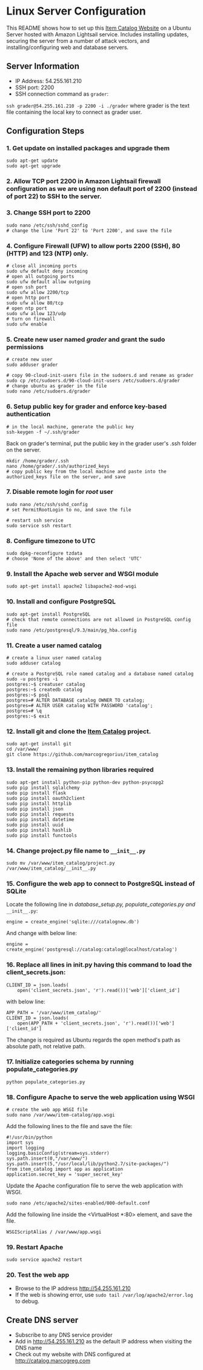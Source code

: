 # Linux Server Configuration

This README shows how to set up this [Item Catalog Website](https://github.com/marcogregorius/item_catalog) on a Ubuntu Server hosted with Amazon Lightsail service. Includes installing updates, securing the server from a number of attack vectors, and installing/configuring web and database servers.

## Server Information
- IP Address: 54.255.161.210
- SSH port: 2200
- SSH connection command as `grader`:

`ssh grader@54.255.161.210 -p 2200 -i ./grader`
where grader is the text file containing the local key to connect as grader user.

## Configuration Steps
### 1. Get update on installed packages and upgrade them
```
sudo apt-get update
sudo apt-get upgrade
```

### 2. Allow TCP port 2200 in Amazon Lightsail firewall configuration as we are using non default port of 2200 (instead of port 22) to SSH to the server.

### 3. Change SSH port to 2200
```
sudo nano /etc/ssh/sshd_config
# change the line 'Port 22' to 'Port 2200', and save the file
```

### 4. Configure Firewall (UFW) to allow ports 2200 (SSH), 80 (HTTP) and 123 (NTP) only.
```
# close all incoming ports
sudo ufw default deny incoming
# open all outgoing ports
sudo ufw default allow outgoing
# open ssh port
sudo ufw allow 2200/tcp
# open http port
sudo ufw allow 80/tcp
# open ntp port
sudo ufw allow 123/udp
# turn on firewall
sudo ufw enable
```

### 5. Create new user named *grader* and grant the sudo permissions
```
# create new user
sudo adduser grader

# copy 90-cloud-init-users file in the sudoers.d and rename as grader
sudo cp /etc/sudoers.d/90-cloud-init-users /etc/sudoers.d/grader
# change ubuntu as grader in the file
sudo nano /etc/sudoers.d/grader
```

### 6. Setup public key for grader and enforce key-based authentication
```
# in the local machine, generate the public key
ssh-keygen -f ~/.ssh/grader
```
Back on grader's terminal, put the public key in the grader user's .ssh folder on the server.
```
mkdir /home/grader/.ssh
nano /home/grader/.ssh/authorized_keys
# copy public key from the local machine and paste into the authorized_keys file on the server, and save
```

### 7. Disable remote login for *root* user
```
sudo nano /etc/ssh/sshd_config
# set PermitRootLogin to no, and save the file

# restart ssh service
sudo service ssh restart
```

### 8. Configure timezone to UTC
```
sudo dpkg-reconfigure tzdata
# choose 'None of the above' and then select 'UTC'
```

### 9. Install the Apache web server and WSGI module
```
sudo apt-get install apache2 libapache2-mod-wsgi
```

### 10. Install and configure PostgreSQL
```
sudo apt-get install PostgreSQL
# check that remote connections are not allowed in PostgreSQL config file
sudo nano /etc/postgresql/9.3/main/pg_hba.config
```

### 11. Create a user named catalog
```
# create a linux user named catalog
sudo adduser catalog

# create a PostgreSQL role named catalog and a database named catalog
sudo -u postgres -i
postgres:~$ creatuser catalog
postgres:~$ createdb catalog
postgres:~$ psql
postgres=# ALTER DATABASE catalog OWNER TO catalog;
postgres=# ALTER USER catalog WITH PASSWORD 'catalog';
postgres=# \q
postgres:~$ exit
```

### 12. Install git and clone the [Item Catalog](https://github.com/marcogregorius/item_catalog) project.
```
sudo apt-get install git
cd /var/www/
git clone https://github.com/marcogregorius/item_catalog
```

### 13. Install the remaining python libraries required
```
sudo apt-get install python-pip python-dev python-psycopg2
sudo pip install sqlalchemy
sudo pip install flask
sudo pip install oauth2client
sudo pip install httplib
sudo pip install json
sudo pip install requests
sudo pip install datetime
sudo pip install uuid
sudo pip install hashlib
sudo pip install functools
```

### 14. Change project.py file name to `__init__.py`
```
sudo mv /var/www/item_catalog/project.py /var/www/item_catalog/__init__.py
```

### 15. Configure the web app to connect to PostgreSQL instead of SQLite
Locate the following line in *database_setup.py, populate_categories.py and* `__init__.py`:
```
engine = create_engine('sqlite:///catalognew.db')
```
And change with below line:
```
engine = create_engine('postgresql://catalog:catalog@localhost/catalog')
```

### 16. Replace all lines in __init__.py having this command to load the client_secrets.json:
```
CLIENT_ID = json.loads(
    open('client_secrets.json', 'r').read())['web']['client_id']
```
with below line:
```
APP_PATH = '/var/www/item_catalog/'
CLIENT_ID = json.loads(
    open(APP_PATH + 'client_secrets.json', 'r').read())['web']['client_id']
```
The change is required as Ubuntu regards the open method's path as absolute path, not relative path.

### 17. Initialize categories schema by running populate_categories.py
```
python populate_categories.py
```

### 18. Configure Apache to serve the web application using WSGI
```
# create the web app WSGI file
sudo nano /var/www/item-catalog/app.wsgi
```
Add the following lines to the file and save the file:
```
#!/usr/bin/python
import sys
import logging
logging.basicConfig(stream=sys.stderr)
sys.path.insert(0,"/var/www/")
sys.path.insert(5,"/usr/local/lib/python2.7/site-packages/")
from item_catalog import app as application
application.secret_key = 'super_secret_key'
```
Update the Apache configuration file to serve the web application with WSGI.
```
sudo nano /etc/apache2/sites-enabled/000-default.conf
```
Add the following line inside the <VirtualHost *:80> element, and save the file.
```
WSGIScriptAlias / /var/www/app.wsgi
```

### 19. Restart Apache
```
sudo service apache2 restart
```

### 20. Test the web app
- Browse to the IP address http://54.255.161.210
- If the web is showing error, use `sudo tail /var/log/apache2/error.log` to debug.

## Create DNS server
- Subscribe to any DNS service provider
- Add in http://54.255.161.210 as the default IP address when visiting the DNS name
- Check out my website with DNS configured at http://catalog.marcogreg.com

